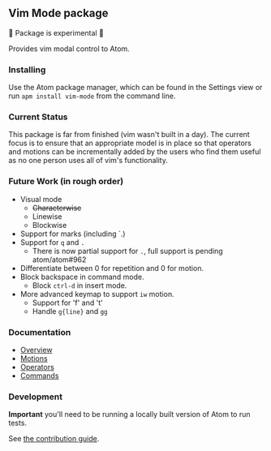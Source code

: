 ## Vim Mode package

:rotating_light: Package is experimental :rotating_light:

Provides vim modal control to Atom.

### Installing

Use the Atom package manager, which can be found in the Settings view or
run `apm install vim-mode` from the command line.

### Current Status

This package is far from finished (vim wasn't built in a day). The
current focus is to ensure that an appropriate model is in place so that
operators and motions can be incrementally added by the users who find
them useful as no one person uses all of vim's functionality.

### Future Work (in rough order)

* Visual mode
  * ~~Characterwise~~
  * Linewise
  * Blockwise
* Support for marks (including \`.)
* Support for `q` and `.`
  * There is now partial support for `.`, full support is pending atom/atom#962
* Differentiate between 0 for repetition and 0 for motion.
* Block backspace in command mode.
  * Block `ctrl-d` in insert mode.
* More advanced keymap to support `iw` motion.
  * Support for 'f' and 't'
  * Handle `g{line}` and `gg`

### Documentation

* [Overview](docs/overview.md)
* [Motions](docs/motions.md)
* [Operators](docs/operators.md)
* [Commands](docs/commands.md)

### Development

**Important** you'll need to be running a locally built version of Atom to
run tests.

See [the contribution guide](CONTRIBUTING.md).
